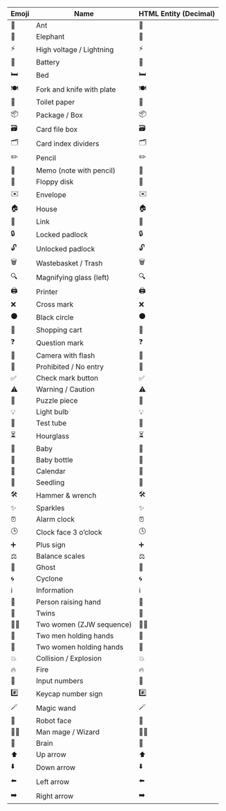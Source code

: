 | Emoji | Name                        | HTML Entity (Decimal) |
|-------|-----------------------------|-----------------------|
| 🐜    | Ant                         | &#128028;             |
| 🐘    | Elephant                    | &#128024;             |
| ⚡    | High voltage / Lightning    | &#9889;               |
| 🔋    | Battery                     | &#128267;             |
| 🛏️    | Bed                         | &#128719;&#65039;     |
| 🍽️    | Fork and knife with plate   | &#127869;&#65039;     |
| 🧻    | Toilet paper                | &#129531;             |
| 📦    | Package / Box               | &#128230;             |
| 🗃️    | Card file box               | &#128451;&#65039;     |
| 🗂️    | Card index dividers         | &#128450;&#65039;     |
| ✏️    | Pencil                      | &#9999;&#65039;       |
| 📝    | Memo (note with pencil)     | &#128221;             |
| 💾    | Floppy disk                 | &#128190;             |
| ✉️    | Envelope                    | &#9993;&#65039;       |
| 🏠    | House                       | &#127968;             |
| 🔗    | Link                        | &#128279;             |
| 🔒    | Locked padlock              | &#128274;             |
| 🔓    | Unlocked padlock            | &#128275;             |
| 🗑️    | Wastebasket / Trash         | &#128465;&#65039;     |
| 🔍    | Magnifying glass (left)     | &#128269;             |
| 🖨️    | Printer                     | &#128424;&#65039;     |
| ❌    | Cross mark                  | &#10060;              |
| ⚫    | Black circle                | &#9899;               |
| 🛒    | Shopping cart               | &#128722;             |
| ❓    | Question mark               | &#10067;              |
| 📸    | Camera with flash           | &#128248;             |
| 🚫    | Prohibited / No entry       | &#128683;             |
| ✅    | Check mark button           | &#9989;               |
| ⚠️    | Warning / Caution           | &#9888;&#65039;       |
| 🧩    | Puzzle piece                | &#129513;             |
| 💡    | Light bulb                  | &#128161;             |
| 🧪    | Test tube                   | &#129514;             |
| ⏳    | Hourglass                   | &#9203;               |
| 👶    | Baby                        | &#128118;             |
| 🍼    | Baby bottle                 | &#127868;             |
| 📅    | Calendar                    | &#128197;             |
| 🌱    | Seedling                    | &#127793;             |
| 🛠️    | Hammer & wrench             | &#128736;&#65039;     |
| ✨    | Sparkles                    | &#10024;              |
| ⏰    | Alarm clock                 | &#9200;               |
| 🕒    | Clock face 3 o’clock        | &#128339;             |
| ➕    | Plus sign                   | &#10133;              |
| ⚖️    | Balance scales              | &#9878;&#65039;       |
| 👻    | Ghost                       | &#128123;             |
| 🌀    | Cyclone                     | &#127744;             |
| ℹ️    | Information                 | &#8505;&#65039;       |
| 🙋    | Person raising hand         | &#128587;             |
| 👯    | Twins                       | &#128111;             |
| 👩‍👩    | Two women (ZJW sequence)    | &#128105;&#8205;&#128105; |
| 👬    | Two men holding hands       | &#128108;             |
| 👭    | Two women holding hands     | &#128109;             |
| 💥    | Collision / Explosion       | &#128165;             |
| 🔥    | Fire                        | &#128293;             |
| 🔢    | Input numbers               | &#128290;             |
| #️⃣    | Keycap number sign          | &#35;&#65039;&#8419;  |
| 🪄    | Magic wand                  | &#129668;             |
| 🤖    | Robot face                  | &#129302;             |
| 🧙‍♂️    | Man mage / Wizard           | &#129497;&#65039;&#8205;&#9794;&#65039; |
| 🧠    | Brain                       | &#129504;             |
| ⬆️    | Up arrow                    | &#11014;&#65039;      |
| ⬇️    | Down arrow                  | &#11015;&#65039;      |
| ⬅️    | Left arrow                  | &#11013;&#65039;      |
| ➡️    | Right arrow                 | &#10145;&#65039;      |
